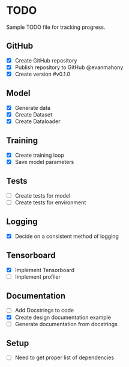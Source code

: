 # TODO

Sample TODO file for tracking progress.

## GitHub

- [x] Create GitHub repository 
- [x] Publish repository to GitHub @evanmahony
- [x] Create version #v0.1.0 

## Model

- [x] Generate data
- [x] Create Dataset
- [x] Create Dataloader

## Training

- [x] Create training loop
- [x] Save model parameters

## Tests

- [ ] Create tests for model
- [ ] Create tests for environment

## Logging

- [x] Decide on a consistent method of logging

## Tensorboard

- [x] Implement Tensorboard
- [ ] Implement profiler

## Documentation

- [ ] Add Docstrings to code
- [x] Create design documentation example
- [ ] Generate documentation from docstrings

## Setup

- [ ] Need to get proper list of dependencies

